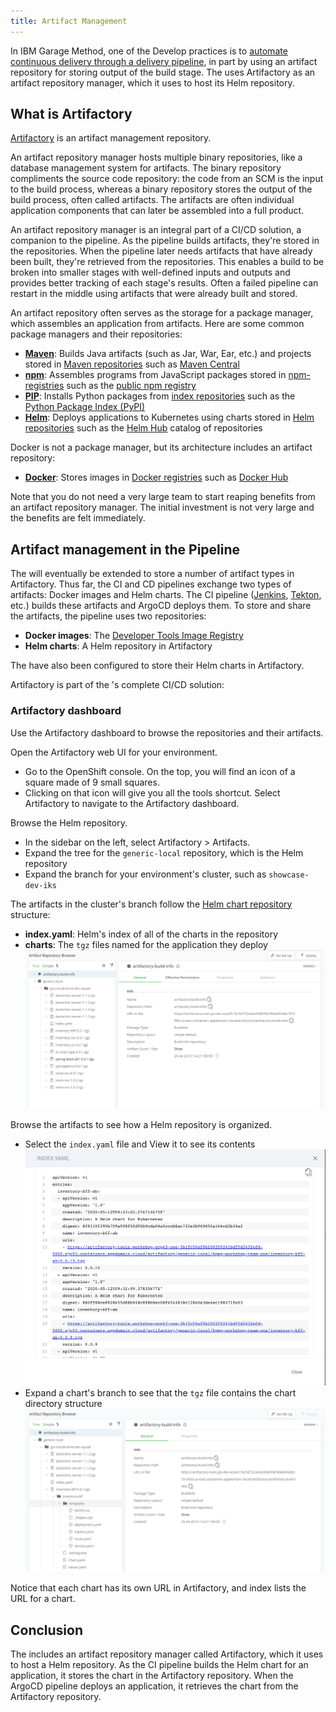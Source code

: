 ```yaml
---
title: Artifact Management
---
```

<!--- cSpell:ignore ICPA openshiftconsole Theia userid toolset crwexposeservice gradlew bluemix ocinstall Mico crwopenlink crwopenapp swaggerui gitpat gituser  buildconfig yourproject wireframe devenvsetup viewapp crwopenlink  atemplatized rtifactoryurlsetup Kata Koda configmap Katacoda checksetup cndp katacoda checksetup Linespace igccli regcred REPLACEME Tavis pipelinerun openshiftcluster invokecloudshell cloudnative sampleapp bwoolf hotspots multicloud pipelinerun Sricharan taskrun Vadapalli Rossel REPLACEME cloudnativesampleapp artifactoryuntar untar Hotspot devtoolsservices Piyum Zonooz Farr Kamal Arora Laszewski  Roadmap roadmap Istio Packt buildpacks automatable ksonnet jsonnet targetport podsiks SIGTERM SIGKILL minikube apiserver multitenant kubelet multizone Burstable checksetup handson  stockbffnode codepatterns devenvsetup newwindow preconfigured cloudantcredentials apikey Indexyaml classname  errorcondition tektonpipeline gradlew gitsecret viewapp cloudantgitpodscreen crwopenlink cdply crwopenapp -->

In IBM Garage Method, one of the Develop practices is to [automate continuous delivery through a delivery pipeline](https://www.ibm.com/garage/method/practices/deliver/practice_delivery_pipeline/), in part by using an artifact repository for storing output of the build stage. The <Globals name="env" /> uses Artifactory as an artifact repository manager, which it uses to host its Helm repository.

## What is Artifactory

[Artifactory](https://jfrog.com/artifactory/) is an artifact management repository.

An artifact repository manager hosts multiple binary repositories, like a database management system for artifacts. The binary repository compliments the source code repository: the code from an SCM is the input to the build process, whereas a binary repository stores the output of the build process, often called artifacts. The artifacts are often individual application components that can later be assembled into a full product.

An artifact repository manager is an integral part of a CI/CD solution, a companion to the pipeline. As the pipeline builds artifacts, they're stored in the repositories. When the pipeline later needs artifacts that have already been built, they're retrieved from the repositories. This enables a build to be broken into smaller stages with well-defined inputs and outputs and provides better tracking of each stage's results. Often a failed pipeline can restart in the middle using artifacts that were already built and stored.

An artifact repository often serves as the storage for a package manager, which assembles an application from artifacts. Here are some common package managers and their repositories:
- [**Maven**](https://maven.apache.org): Builds Java artifacts (such as Jar, War, Ear, etc.) and projects stored in [Maven repositories](https://maven.apache.org/guides/introduction/introduction-to-repositories.html) such as [Maven Central](https://maven.apache.org/repository/index.html)
- [**npm**](https://docs.npmjs.com/about-npm/): Assembles programs from JavaScript packages stored in [npm-registries](https://docs.npmjs.com/misc/registry) such as the [public npm registry](https://docs.npmjs.com/about-the-public-npm-registry)
- [**PIP**](https://pypi.org/project/pip/): Installs Python packages from [index repositories](https://packaging.python.org/guides/hosting-your-own-index/) such as the [Python Package Index (PyPI)](https://pypi.org/)
- [**Helm**](https://helm.sh): Deploys applications to Kubernetes using charts stored in [Helm repositories](https://helm.sh/docs/chart_repository/) such as the [Helm Hub](https://helm.sh/blog/intro-helm-hub/) catalog of repositories

Docker is not a package manager, but its architecture includes an artifact repository:
- [**Docker**](https://www.docker.com/): Stores images in [Docker registries](https://docs.docker.com/registry/) such as [Docker Hub](https://docs.docker.com/docker-hub/)

Note that you do not need a very large team to start reaping benefits from an artifact repository manager. The initial investment is not very large and the benefits are felt immediately.

## Artifact management in the Pipeline

The <Globals name="env" /> will eventually be extended to store a number of artifact types in Artifactory. Thus far, the CI and CD pipelines exchange two types of artifacts: Docker images and Helm charts. The CI pipeline ([Jenkins](../continuous-integration/), [Tekton](../../guides/continuous-integration-tekton/), etc.) builds these artifacts and ArgoCD deploys them. To store and share the artifacts, the pipeline uses two repositories:
- **Docker images**: The [Developer Tools Image Registry](../image-registry/)
- **Helm charts**: A Helm repository in Artifactory

The [<Globals name="templates" />](../../resources/codepatterns-overview) have also been configured to store their Helm charts in Artifactory.

Artifactory is part of the <Globals name="env" />'s complete CI/CD solution:



### Artifactory dashboard

Use the Artifactory dashboard to browse the repositories and their artifacts.

Open the Artifactory web UI for your environment.

- Go to the OpenShift console. On the top, you will find an icon of a square made of 9 small squares. 
- Clicking on that icon will give you all the tools shortcut. Select Artifactory to navigate to the Artifactory dashboard.

Browse the Helm repository.
- In the sidebar on the left, select Artifactory > Artifacts.
- Expand the tree for the `generic-local` repository, which is the Helm repository
- Expand the branch for your environment's cluster, such as `showcase-dev-iks`

The artifacts in the cluster's branch follow the [Helm chart repository](https://helm.sh/docs/chart_repository/) structure:
- **index.yaml**: Helm's index of all of the charts in the repository
- **charts**: The `tgz` files named for the application they deploy
      ![Artifact Repository Browser](images/Artifactory01.png)

Browse the artifacts to see how a Helm repository is organized.
- Select the `index.yaml` file and View it to see its contents
      ![Helm Repository Index](images/ArtifactoryIndexyaml.png)
- Expand a chart's branch to see that the `tgz` file contains the chart directory structure
      ![Helm Chart Structure](images/artifactoryuntar.png)

Notice that each chart has its own URL in Artifactory, and index lists the URL for a chart.

## Conclusion

The <Globals name="env" /> includes an artifact repository manager called Artifactory, which it uses to host a Helm repository.
As the CI pipeline builds the Helm chart for an application, it stores the chart in the Artifactory repository. When the ArgoCD pipeline deploys an application, it retrieves the chart from the Artifactory repository.
